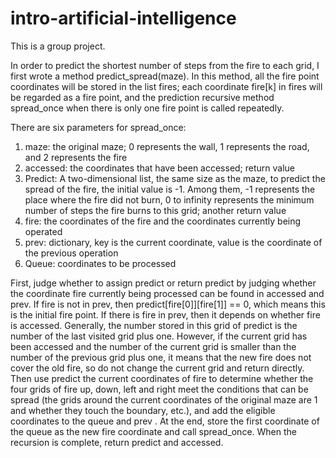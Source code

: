 # intro-artificial-intelligence
This is a group project.

In order to predict the shortest number of steps from the fire to each grid, I first wrote a method predict_spread(maze). 
In this method, all the fire point coordinates will be stored in the list fires; each coordinate fire[k] in fires will be regarded as a fire point, 
and the prediction recursive method spread_once when there is only one fire point is called repeatedly.

There are six parameters for spread_once:
1. maze: the original maze; 0 represents the wall, 1 represents the road, and 2 represents the fire
2. accessed: the coordinates that have been accessed; return value
3. Predict: A two-dimensional list, the same size as the maze, to predict the spread of the fire, the initial value is -1. 
Among them, -1 represents the place where the fire did not burn, 0 to infinity represents the minimum number of steps the fire burns to this grid; another return value
4. fire: the coordinates of the fire and the coordinates currently being operated
5. prev: dictionary, key is the current coordinate, value is the coordinate of the previous operation
6. Queue: coordinates to be processed

First, judge whether to assign predict or return predict by judging whether the coordinate fire currently being processed can be found in accessed and prev. If fire is not in prev, then predict[fire[0]][fire[1]] == 0, 
which means this is the initial fire point. If there is fire in prev, then it depends on whether fire is accessed. Generally, the number stored in this grid of predict is the number of the last visited grid plus one. 
However, if the current grid has been accessed and the number of the current grid is smaller than the number of the previous grid plus one, 
it means that the new fire does not cover the old fire, so do not change the current grid and return directly. 
Then use predict the current coordinates of fire to determine whether the four grids of fire up, down, left and right meet the conditions that can be spread 
(the grids around the current coordinates of the original maze are 1 and whether they touch the boundary, etc.), and add the eligible coordinates to the queue and prev .
 At the end, store the first coordinate of the queue as the new fire coordinate and call spread_once. When the recursion is complete, return predict and accessed.
